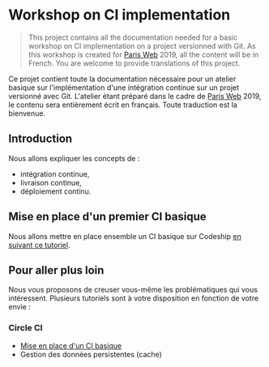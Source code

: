 # Workshop on CI implementation

> This project contains all the documentation needed for a basic workshop on CI
implementation on a project versionned with Git. As this workshop is created for
[Paris Web](https://www.paris-web.fr/) 2019, all the content will be in French.
You are welcome to provide translations of this project.

Ce projet contient toute la documentation nécessaire pour un atelier basique sur
l'implémentation d'une intégration continue sur un projet versionné avec Git.
L'atelier étant préparé dans le cadre de [Paris Web](https://www.paris-web.fr/)
2019, le contenu sera entièrement écrit en français. Toute traduction est la
bienvenue.

## Introduction

Nous allons expliquer les concepts de :
- intégration continue,
- livraison continue,
- déploiement continu.

## Mise en place d'un premier CI basique

Nous allons mettre en place ensemble un CI basique sur Codeship
[en suivant ce tutoriel](/docs/codeship/basic-ci_FR.md).

## Pour aller plus loin

Nous vous proposons de creuser vous-même les problématiques qui vous
intéressent. Plusieurs tutoriels sont à votre disposition en fonction de votre
envie :

### Circle CI
- [Mise en place d'un CI basique](https://github.com/Ynote/workshop-ci/blob/master/docs/circle-ci/basic-ci_FR.md)
- Gestion des données persistentes (cache)
